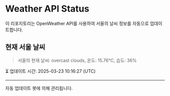 
# Weather API Status

이 리포지토리는 OpenWeather API를 사용하여 서울의 날씨 정보를 자동으로 업데이트합니다.

## 현재 서울 날씨
> 서울의 현재 날씨: overcast clouds, 온도: 15.76°C, 습도: 36%

⏳ 업데이트 시간: 2025-03-23 10:16:27 (UTC)

---
자동 업데이트 봇에 의해 관리됩니다.
